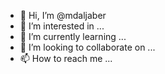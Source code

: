 - 👋 Hi, I’m @mdaljaber
- 👀 I’m interested in ...
- 🌱 I’m currently learning ...
- 💞️ I’m looking to collaborate on ...
- 📫 How to reach me ...

<!---
mdaljaber/mdaljaber is a ✨ special ✨ repository because its `README.md` (this file) appears on your GitHub profile.
You can click the Preview link to take a look at your changes.
--->
